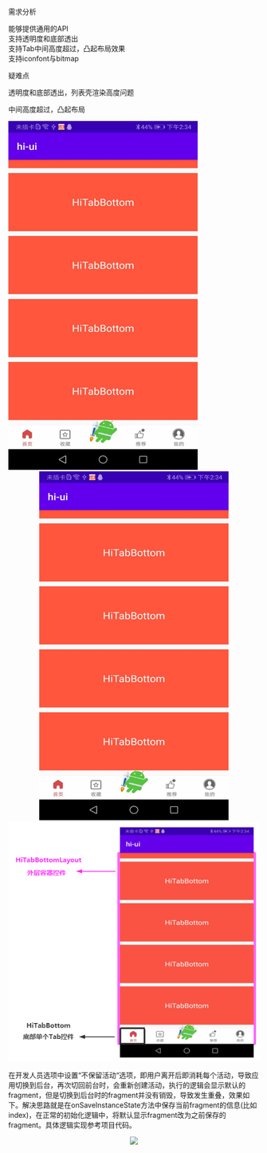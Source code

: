 需求分析

能够提供通用的API  
支持透明度和底部透出  
支持Tab中间高度超过，凸起布局效果  
支持iconfont与bitmap  

疑难点

透明度和底部透出，列表壳渲染高度问题  

中间高度超过，凸起布局

<img src="https://github.com/xpf-android/Kotlin/raw/master/architect/02week/2-4-2/ASProj/images/HiTabBottomLayout封装与应用03.jpg" width="380" height="700"/>
<div align=center><img width="380" height="700" src="https://github.com/xpf-android/Kotlin/raw/master/architect/02week/2-4-2/ASProj/images/HiTabBottomLayout封装与应用03.jpg"/></div>

<div align=center><img src="https://github.com/xpf-android/Kotlin/raw/master/architect/02week/2-4-2/ASProj/images/底部导航.png"/></div>

在开发人员选项中设置“不保留活动“选项，即用户离开后即消耗每个活动，导致应用切换到后台，再次切回前台时，会重新创建活动，执行的逻辑会显示默认的fragment，但是切换到后台时的fragment并没有销毁，导致发生重叠，效果如下。解决思路就是在onSaveInstanceState方法中保存当前fragment的信息(比如index)，在正常的初始化逻辑中，将默认显示fragment改为之前保存的fragment。具体逻辑实现参考项目代码。



<div align=center><img src="https://github.com/xpf-android/Kotlin/raw/master/architect/02week/2-4-2/ASProj/images/fragment问题解决.gif"/></div>


